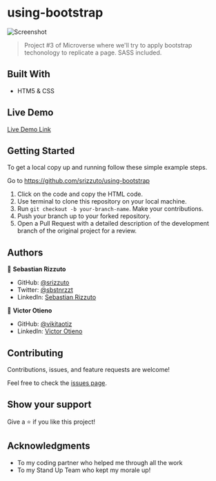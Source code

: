# using-bootstrap

![Screenshot](./images/project_ss.png)

> Project #3 of Microverse where we'll try to apply bootstrap techonology to replicate a page. SASS included.

## Built With

- HTM5 & CSS

## Live Demo

[Live Demo Link](https://srizzuto.github.io/using-bootstrap/)


## Getting Started

To get a local copy up and running follow these simple example steps.

Go to https://github.com/srizzuto/using-bootstrap

1. Click on the code and copy the HTML code.
2. Use terminal to clone this repository on your local machine.
3. Run <code>git checkout -b your-branch-name</code>. Make your contributions.
4. Push your branch up to your forked repository.
5. Open a Pull Request with a detailed description of the development branch of the original project for a review.


## Authors

👤 **Sebastian Rizzuto**

- GitHub: [@srizzuto](https://github.com/srizzuto)
- Twitter: [@sbstnrzzt](https://twitter.com/sbstnrzzt)
- LinkedIn: [Sebastian Rizzuto](https://www.linkedin.com/in/srizzuto/)

👤 **Victor Otieno**

- GitHub: [@vikitaotiz](https://github.com/vikitaotiz)
- LinkedIn: [Victor Otieno](https://www.linkedin.com/in/victor-otieno-22ba7773/ ) 

## Contributing

Contributions, issues, and feature requests are welcome!

Feel free to check the [issues page](https://github.com/srizzuto/using-bootstrap/issues).

## Show your support

Give a ⭐️ if you like this project!

## Acknowledgments

- To my coding partner who helped me through all the work
- To my Stand Up Team who kept my morale up!
